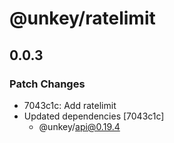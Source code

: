 # @unkey/ratelimit

## 0.0.3

### Patch Changes

- 7043c1c: Add ratelimit
- Updated dependencies [7043c1c]
  - @unkey/api@0.19.4
